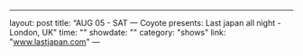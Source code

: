 ---
layout: post
title:  “AUG 05 - SAT — Coyote presents: Last japan all night - London, UK"
time: ""
showdate:   ""
category: "shows"
link: "www.lastjapan.com"
—
